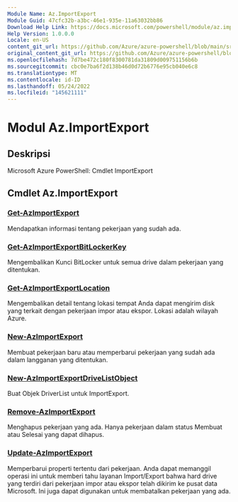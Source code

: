 ```yaml
---
Module Name: Az.ImportExport
Module Guid: 47cfc32b-a3bc-46e1-935e-11a63032bb86
Download Help Link: https://docs.microsoft.com/powershell/module/az.importexport
Help Version: 1.0.0.0
Locale: en-US
content_git_url: https://github.com/Azure/azure-powershell/blob/main/src/ImportExport/help/Az.ImportExport.md
original_content_git_url: https://github.com/Azure/azure-powershell/blob/main/src/ImportExport/help/Az.ImportExport.md
ms.openlocfilehash: 7d7be472c180f8300781da31809d009751156b6b
ms.sourcegitcommit: cbc0e7ba6f2d138b46d0d72b6776e95cb040e6c8
ms.translationtype: MT
ms.contentlocale: id-ID
ms.lasthandoff: 05/24/2022
ms.locfileid: "145621111"
---
```

# Modul Az.ImportExport
## Deskripsi
Microsoft Azure PowerShell: Cmdlet ImportExport

## Cmdlet Az.ImportExport
### [Get-AzImportExport](Get-AzImportExport.md)
Mendapatkan informasi tentang pekerjaan yang sudah ada.

### [Get-AzImportExportBitLockerKey](Get-AzImportExportBitLockerKey.md)
Mengembalikan Kunci BitLocker untuk semua drive dalam pekerjaan yang ditentukan.

### [Get-AzImportExportLocation](Get-AzImportExportLocation.md)
Mengembalikan detail tentang lokasi tempat Anda dapat mengirim disk yang terkait dengan pekerjaan impor atau ekspor.
Lokasi adalah wilayah Azure.

### [New-AzImportExport](New-AzImportExport.md)
Membuat pekerjaan baru atau memperbarui pekerjaan yang sudah ada dalam langganan yang ditentukan.

### [New-AzImportExportDriveListObject](New-AzImportExportDriveListObject.md)
Buat Objek DriverList untuk ImportExport.

### [Remove-AzImportExport](Remove-AzImportExport.md)
Menghapus pekerjaan yang ada.
Hanya pekerjaan dalam status Membuat atau Selesai yang dapat dihapus.

### [Update-AzImportExport](Update-AzImportExport.md)
Memperbarui properti tertentu dari pekerjaan.
Anda dapat memanggil operasi ini untuk memberi tahu layanan Import/Export bahwa hard drive yang terdiri dari pekerjaan impor atau ekspor telah dikirim ke pusat data Microsoft.
Ini juga dapat digunakan untuk membatalkan pekerjaan yang ada.

